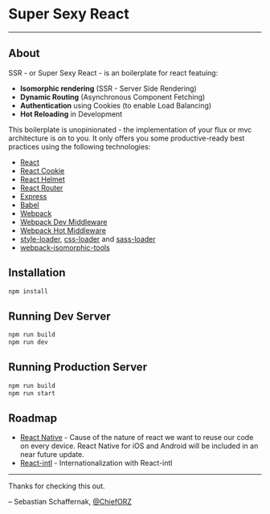 # Super Sexy React

---

## About

SSR - or Super Sexy React - is an boilerplate for react featuing:
* **Isomorphic rendering** (SSR - Server Side Rendering)
* **Dynamic Routing** (Asynchronous Component Fetching)
* **Authentication** using Cookies (to enable Load Balancing)
* **Hot Reloading** in Development

This boilerplate is unopinionated - the implementation of your flux or mvc architecture is on to you.
It only offers you some productive-ready best practices using the following technologies:
* [React](https://github.com/facebook/react)
* [React Cookie](https://github.com/eXon/react-cookie)
* [React Helmet](https://github.com/nfl/react-helmet)
* [React Router](https://github.com/rackt/react-router)
* [Express](http://expressjs.com)
* [Babel](http://babeljs.io)
* [Webpack](http://webpack.github.io)
* [Webpack Dev Middleware](http://webpack.github.io/docs/webpack-dev-middleware.html)
* [Webpack Hot Middleware](https://github.com/glenjamin/webpack-hot-middleware)
* [style-loader](https://github.com/webpack/style-loader), [css-loader](https://github.com/webpack/css-loader) and [sass-loader](https://github.com/jtangelder/sass-loader)
* [webpack-isomorphic-tools](https://github.com/halt-hammerzeit/webpack-isomorphic-tools)

## Installation

```bash
npm install
```

## Running Dev Server

```bash
npm run build
npm run dev
```

## Running Production Server

```bash
npm run build
npm run start
```

## Roadmap

* [React Native](https://github.com/facebook/react-native) - Cause of the nature of react we want to reuse our code on every device. React Native for iOS and Android will be included in an near future update.
* [React-intl](https://github.com/yahoo/react-intl) - Internationalization with React-intl

---

Thanks for checking this out.

– Sebastian Schaffernak, [@ChiefORZ](https://twitter.com/ChiefORZ)
